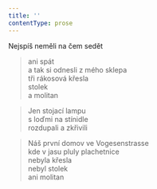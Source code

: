 ```yaml
---
title: ''
contentType: prose
---
```


>   

>   

Nejspíš neměli na čem sedět

> ani spát  
> a tak si odnesli z mého sklepa  
> tři rákosová křesla  
> stolek  
> a molitan

> Jen stojací lampu  
> s loďmi na stínidle  
> rozdupali a zkřivili

> Náš první domov ve Vogesenstrasse  
> kde v jasu pluly plachetnice  
> nebyla křesla  
> nebyl stolek  
> ani molitan
